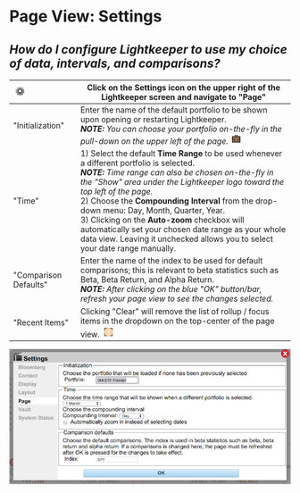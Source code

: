 # Page View: Settings

## _How do I configure Lightkeeper to use my choice of data, intervals, and comparisons?_


| ![](icon_settings.png)|Click on the **Settings** icon on the upper right of the Lightkeeper screen and navigate to "Page"  |
|:----|----|
|"Initialization"|Enter the name of the default portfolio to be shown upon opening or restarting Lightkeeper.<BR>_**NOTE:** You can choose your portfolio on-the-fly in the pull-down on the upper left of the page._ ![](icon_portfolio.png)|
|"Time"|1) Select the default **Time Range** to be used whenever a different portfolio is selected.<BR>_**NOTE:** Time range can also be chosen on-the-fly in the "Show" area under the Lightkeeper logo toward the top left of the page._<BR>2) Choose the **Compounding Interval** from the drop-down menu: Day, Month, Quarter, Year.<BR> 3) Clicking on the **Auto-zoom** checkbox will automatically set your chosen date range as your whole data view.  Leaving it unchecked allows you to select your date range manually.|
|"Comparison Defaults" |Enter the name of the index to be used for default comparisons; this is relevant to beta statistics such as Beta, Beta Return, and Alpha Return.<BR> _**NOTE:** After clicking on the blue "OK" button/bar, refresh your page view to see the changes selected._|
|"Recent Items" |Clicking "Clear" will remove the list of rollup / focus items in the dropdown on the top-center of the page view.  ![](icon_rollup.png)|


![](settings_page.png)